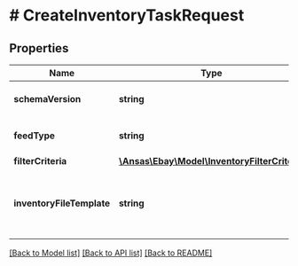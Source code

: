 # # CreateInventoryTaskRequest

## Properties

Name | Type | Description | Notes
------------ | ------------- | ------------- | -------------
**schemaVersion** | **string** | The schemaVersion/version number of the file format (use the schema version of the API to which you are programming): LMS Version Details / Schema Version File Exchange Schema Version | [optional]
**feedType** | **string** | The feed type associated with the inventory task you are about to create. Use a feedType that is available for your API. Presently, only one feed type is available: LMS_ACTIVE_INVENTORY_REPORT | [optional]
**filterCriteria** | [**\Ansas\Ebay\Model\InventoryFilterCriteria**](InventoryFilterCriteria.md) |  | [optional]
**inventoryFileTemplate** | **string** | The inventory file template used to return specific types of inventory tasks. Presently not applicable for LMS_ACTIVE_INVENTORY_REPORT. For implementation help, refer to &lt;a href&#x3D;&#39;https://developer.ebay.com/api-docs/sell/feed/types/api:InventoryFileTemplateEnum&#39;&gt;eBay API documentation&lt;/a&gt; | [optional]

[[Back to Model list]](../../README.md#models) [[Back to API list]](../../README.md#endpoints) [[Back to README]](../../README.md)
